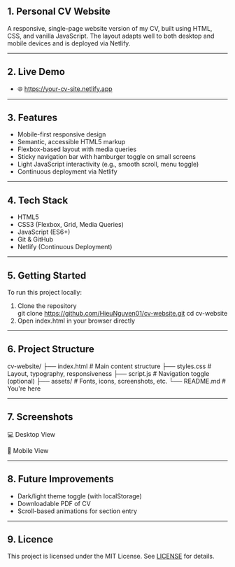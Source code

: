 ## 1. Personal CV Website

A responsive, single-page website version of my CV, built using HTML, CSS, and vanilla JavaScript. The layout adapts well to both desktop and mobile devices and is deployed via Netlify.

---

## 2. Live Demo

- 🌐 https://your-cv-site.netlify.app
---

## 3. Features

- Mobile-first responsive design  
- Semantic, accessible HTML5 markup  
- Flexbox-based layout with media queries  
- Sticky navigation bar with hamburger toggle on small screens  
- Light JavaScript interactivity (e.g., smooth scroll, menu toggle)  
- Continuous deployment via Netlify

---

## 4. Tech Stack

- HTML5  
- CSS3 (Flexbox, Grid, Media Queries)  
- JavaScript (ES6+)  
- Git & GitHub  
- Netlify (Continuous Deployment)

---

## 5. Getting Started

To run this project locally:

1. Clone the repository  
   git clone https://github.com/HieuNguyen01/cv-website.git
   cd cv-website
2. Open index.html in your browser directly

---

## 6. Project Structure

cv-website/
├── index.html             # Main content structure
├── styles.css             # Layout, typography, responsiveness
├── script.js              # Navigation toggle (optional)
├── assets/                # Fonts, icons, screenshots, etc.
└── README.md              # You're here

---

## 7. Screenshots

💻 Desktop View

 📱 Mobile View


---

## 8. Future Improvements

- Dark/light theme toggle (with localStorage)
- Downloadable PDF of CV
- Scroll-based animations for section entry

---

## 9. Licence

This project is licensed under the MIT License. See [LICENSE](https://github.com/HieuNguyen01/cv-website/blob/main/LICENSE) for details.

